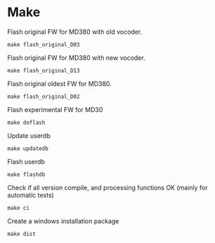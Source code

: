 
# Make 

Flash original FW for MD380 with old vocoder.

    make flash_original_D03

Flash original FW for MD380 with new vocoder.

    make flash_original_D13

Flash original oldest FW for MD380.

    make flash_original_D02

Flash experimental FW for MD30

    make doflash

Update userdb

    make updatedb

Flash userdb

    make flashdb

Check if all version compile, and processing functions OK (mainly for automatic tests)

    make ci

Create a windows installation package

    make dist


